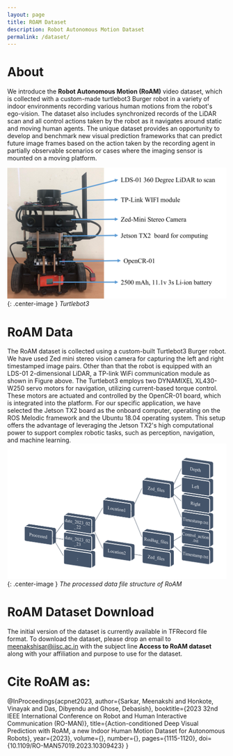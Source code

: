 ```yaml
---
layout: page
title: ROAM Dataset
description: Robot Autonomous Motion Dataset
permalink: /dataset/
---
```


# About
We introduce the **Robot Autonomous Motion (RoAM)** video dataset, which is collected with a custom-made turtlebot3 Burger robot in a variety of indoor environments recording various human motions from the robot's ego-vision. The dataset also includes synchronized records of the LiDAR scan and all control actions taken by the robot as it navigates around static and moving human agents. The unique dataset provides an opportunity to develop and benchmark new visual prediction frameworks that can predict future image frames based on the action taken by the recording agent in partially observable scenarios or cases where the imaging sensor is mounted on a moving platform.

![](/images/fig_roman_burger_mod.png){: .center-image }
*Turtlebot3*

# RoAM Data

The RoAM dataset is collected using a custom-built Turtlebot3 Burger robot. We have used Zed mini stereo vision camera for capturing the left and right timestamped image pairs. Other than that the robot is equipped with an LDS-01 2-dimensional LiDAR, a TP-link WiFi communication module as shown in Figure above. The Turtlebot3 employs two DYNAMIXEL XL430-W250 servo motors for navigation, utilizing current-based torque control. These motors are actuated and controlled by the OpenCR-01 board, which is integrated into the platform. For our specific application, we have selected the Jetson TX2 board as the onboard computer, operating on the ROS Melodic framework and the Ubuntu 18.04 operating system. This setup offers the advantage of leveraging the Jetson TX2's high computational power to support complex robotic tasks, such as perception, navigation, and machine learning.
![](/images/fig_roman_processed_data.png){: .center-image }
*The processed data file structure of RoAM*

# RoAM Dataset Download

The initial version of the dataset is currently available in TFRecord file format. To download the dataset, please drop an email to <meenakshisar@iisc.ac.in> with the subject line **Access to RoAM dataset** along with your affiliation and purpose to use for the dataset. 



# Cite RoAM as:
@InProceedings{acpnet2023,
  author={Sarkar, Meenakshi and Honkote, Vinayak and Das, Dibyendu and Ghose, Debasish},
  booktitle={2023 32nd IEEE International Conference on Robot and Human Interactive Communication (RO-MAN)}, 
  title={Action-conditioned Deep Visual Prediction with RoAM, a new Indoor Human Motion Dataset for Autonomous Robots}, 
  year={2023},
  volume={},
  number={},
  pages={1115-1120},
  doi={10.1109/RO-MAN57019.2023.10309423}
}


